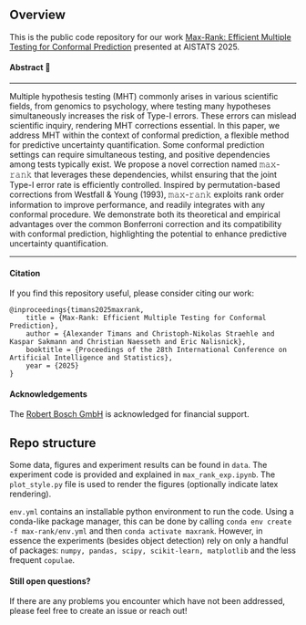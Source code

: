 ## Overview

This is the public code repository for our work
[Max-Rank: Efficient Multiple Testing for Conformal Prediction](https://arxiv.org/abs/2311.10900) presented at AISTATS 2025.


#### Abstract :memo:
---

Multiple hypothesis testing (MHT) commonly arises in various scientific fields, from genomics to psychology, where testing many hypotheses simultaneously increases the risk of Type-I errors. These errors can mislead scientific inquiry, rendering MHT corrections essential. In this paper, we address MHT within the context of conformal prediction, a flexible method for predictive uncertainty quantification. Some conformal prediction settings can require simultaneous testing, and positive dependencies among tests typically exist. We propose a novel correction named 𝚖𝚊𝚡-𝚛𝚊𝚗𝚔 that leverages these dependencies, whilst ensuring that the joint Type-I error rate is efficiently controlled. Inspired by permutation-based corrections from Westfall & Young (1993), 𝚖𝚊𝚡-𝚛𝚊𝚗𝚔 exploits rank order information to improve performance, and readily integrates with any conformal procedure. We demonstrate both its theoretical and empirical advantages over the common Bonferroni correction and its compatibility with conformal prediction, highlighting the potential to enhance predictive uncertainty quantification.

---

#### Citation
If you find this repository useful, please consider citing our work:

```
@inproceedings{timans2025maxrank,
    title = {Max-Rank: Efficient Multiple Testing for Conformal Prediction}, 
    author = {Alexander Timans and Christoph-Nikolas Straehle and Kaspar Sakmann and Christian Naesseth and Eric Nalisnick},
    booktitle = {Proceedings of the 28th International Conference on Artificial Intelligence and Statistics},
    year = {2025}
}
```

#### Acknowledgements
The [Robert Bosch GmbH](https://www.bosch.com) is acknowledged for financial support.

## Repo structure
Some data, figures and experiment results can be found in ```data```. The experiment code is provided and explained in ```max_rank_exp.ipynb```. The ```plot_style.py``` file is used to render the figures (optionally indicate latex rendering).

```env.yml``` contains an installable python environment to run the code. Using a conda-like package manager, this can be done by calling ```conda env create -f max-rank/env.yml``` and then ```conda activate maxrank```. However, in essence the experiments (besides object detection) rely on only a handful of packages: ```numpy, pandas, scipy, scikit-learn, matplotlib``` and the less frequent ```copulae```.

#### Still open questions?

If there are any problems you encounter which have not been addressed, please feel free to create an issue or reach out! 
